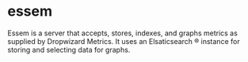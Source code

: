 # essem
Essem is a server that accepts, stores, indexes, and graphs metrics as supplied by Dropwizard Metrics. It uses an Elsaticsearch ® instance for storing and selecting data for graphs.

